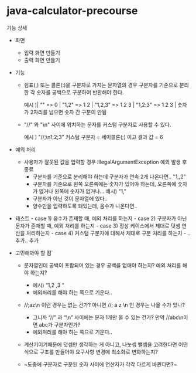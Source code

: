 # java-calculator-precourse

기능 상세
+ 화면
    - 입력 화면 만들기
    - 출력 화면 만들기
+ 기능 
    - 쉼표(,) 또는 콜론(:)을 구분자로 가지는 문자열의 경우 구분자를 기준으로 분리한 각 숫자를 공백으로 구분하여 반환해야 한다.
        
        예시 )| "" => 0 | "1,2" => 1 2 | "1,2,3" => 1 2 3 | "1,2:3" => 1 2 3 |
        숫자가 2자리를 넘으면 숫자 간 구분이 안됨
      
    - "//" 와 "\n" 사이에 위치하는 문자를 커스텀 구분자로 사용할 수 있다.
        
        예시 ) "//;\n1;2;3" 커스텀 구분자 = 세미콜론(;) 이고 결과 값 = 6
+ 예외 처리 
    - 사용자가 잘못된 값을 입력할 경우 IllegalArgumentException 예외 발생 후 종료
        - 구분자를 기준으로 분리해야 하는데 구분자가 연속 2개 나온다면.. "1,,2"
        - 구분자를 기준으로 왼쪽 오른쪽에는 숫자가 있어야 하는데, 오른쪽에 숫자가 없거나 왼쪽에 숫자가 없거나...
          예시) "1,"
        - 구분자가 아닌 것이 문자열에 있다.. 
        - 양수만을 입력하도록 돼있는데, 음수가 나온다면..
+ 테스트
      - case 1) 음수가 존재할 때, 예외 처리를 하는지 
      - case 2) 구분자가 아닌 문자가 존재할 때, 예외 처리를 하는지
      - case 3) 정상 케이스에서 제대로 덧셈 연산을 처리하는지
      - case 4) 커스텀 구분자에 대해서 제대로 구분 처리를 하는지
      - .. 추가.. 추가
  
+ 고민해봐야 할 점`

    - 문자열인데 공백이 포함되어 있는 경우 공백을 없애야 하는지? 예외 처리를 해야 하는지?
        - 예시) “1,2  ,3 “
        - 예외처리를 해야 하는 쪽으로 기운다..
    
    - //;az\n 이런 경우는 없는 건가? 아니면 //; a z \n 인 경우는 나올 수가 있나?
      - 그니까 “//” 과 “\n” 사이에는 문자 1개만 올 수 있는 건가? 만약 //abc\n이면 abc가 구분자인가?
      - 예외처리를 해야 하는 쪽으로 기운다..
          
    - 계산기이기때문에 덧셈만 생각하는 게 아니고, 나눗셈 뺄셈을 고려한다면 어떤 식으로 구조를 만들어야 요구사항 변경에 최소화로 변화하는지?
      
    - ~도중에 구분자로 구분된 숫자 사이에 연산자가 각각 다르게 바뀐다면?~
